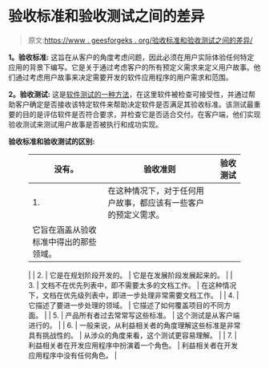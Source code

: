 # 验收标准和验收测试之间的差异

> 原文:[https://www . geesforgeks . org/验收标准和验收测试之间的差异/](https://www.geeksforgeeks.org/difference-between-acceptance-criteria-and-acceptance-tests/)

**1。验收标准:**
这旨在从客户的角度考虑问题，因此必须在用户实际体验任何特定应用的背景下编写。它是关于通过考虑客户的所有预定义需求来定义用户故事。他们通过考虑用户故事来决定需要开发的软件应用程序的用户需求和范围。

**2。验收测试:**
这是[软件测试的一种方法](https://www.geeksforgeeks.org/software-testing-basics/)，在这里软件被检查可接受性，并通过帮助客户确定是否接收该特定软件来帮助决定软件是否满足其验收标准。该测试最重要的目的是评估软件是否符合要求，并检查它是否适合交付。在客户端，他们实现验收测试来测试用户故事是否被执行和成功实现。

**验收标准和验收测试的区别:**

<figure class="table">

| 没有。 | 验收准则 | 验收测试 |
| --- | --- | --- |
| 1. | 在这种情况下，对于任何用户故事，都应该有一些客户的预定义需求。
 | 它旨在涵盖从验收标准中得出的那些领域。
 |
| 2. | 它是在规划阶段开发的。 | 它是在发展阶段发展起来的。 |
| 3. | 文档不在优先列表中，即不需要太多的文档工作。
 | 在这种情况下，文档在优先级列表中，即进一步处理非常需要文档工作。 |
| 4. | 它描述了要进一步处理的领域。 | 它描述了如何覆盖项目的不同方面。 |
| 5. | 产品所有者过去常常写这些标准。 | 这个测试是从客户端进行的。 |
| 6. | 一般来说，从利益相关者的角度理解这些标准是非常具有挑战性的。 | 从涉众的角度来看，这个测试更容易理解。 |
| 7. | 利益相关者在开发应用程序中扮演着一个角色。 | 利益相关者在开发应用程序中没有任何角色。 |

</figure>